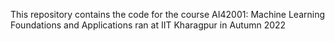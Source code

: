 This repository contains the code for the course AI42001: Machine Learning Foundations and Applications ran at IIT Kharagpur in Autumn 2022
